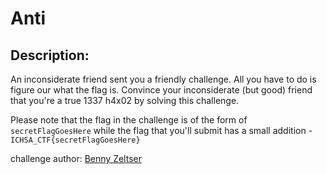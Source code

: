
# Anti
## Description:
An inconsiderate friend sent you a friendly challenge.
All you have to do is figure our what the flag is.
Convince your inconsiderate (but good) friend that you're a true 1337 h4x02 by solving this challenge.

Please note that the flag in the challenge is of the form of `secretFlagGoesHere` while the flag that you'll submit has a small addition - `ICHSA_CTF{secretFlagGoesHere}`

challenge author: [Benny Zeltser](https://twitter.com/benny_zeltser)

